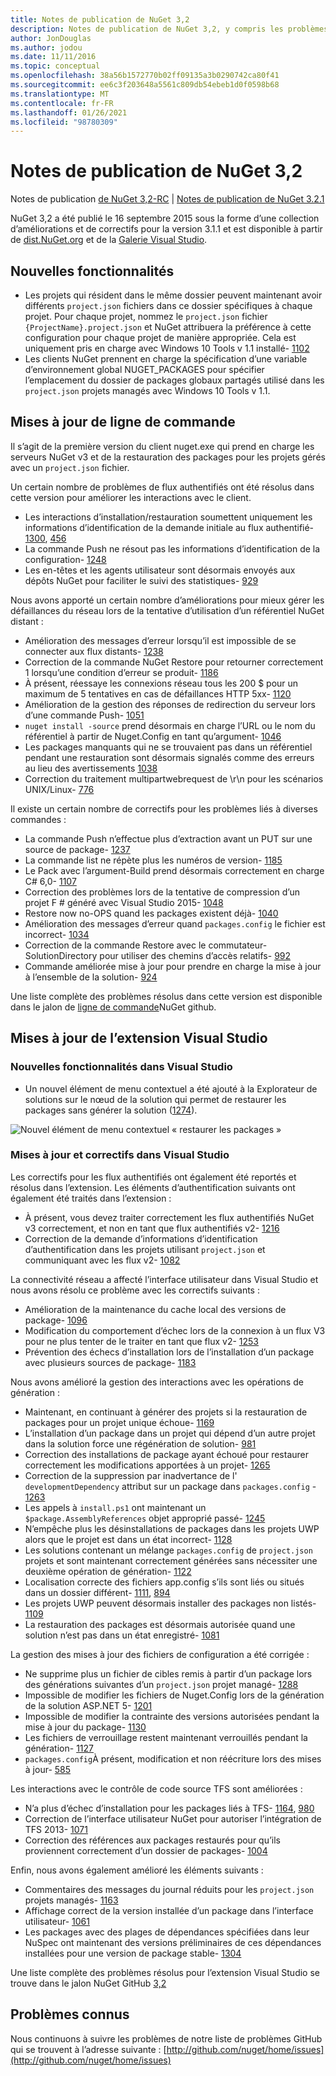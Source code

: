 ```yaml
---
title: Notes de publication de NuGet 3,2
description: Notes de publication de NuGet 3,2, y compris les problèmes connus, les correctifs de bogues, les fonctionnalités ajoutées et DCR.
author: JonDouglas
ms.author: jodou
ms.date: 11/11/2016
ms.topic: conceptual
ms.openlocfilehash: 38a56b1572770b02ff09135a3b0290742ca80f41
ms.sourcegitcommit: ee6c3f203648a5561c809db54ebeb1d0f0598b68
ms.translationtype: MT
ms.contentlocale: fr-FR
ms.lasthandoff: 01/26/2021
ms.locfileid: "98780309"
---
```

# <a name="nuget-32-release-notes"></a>Notes de publication de NuGet 3,2

Notes de publication [de NuGet 3,2-RC](../release-notes/nuget-3.2-RC.md)  |  [Notes de publication de NuGet 3.2.1](../release-notes/nuget-3.2.1.md)

NuGet 3,2 a été publié le 16 septembre 2015 sous la forme d’une collection d’améliorations et de correctifs pour la version 3.1.1 et est disponible à partir de [dist.NuGet.org](http://dist.nuget.org/index.html) et de la [Galerie Visual Studio](https://marketplace.visualstudio.com/items?itemName=NuGetTeam.NuGetPackageManagerforVisualStudio2015).

## <a name="new-features"></a>Nouvelles fonctionnalités

* Les projets qui résident dans le même dossier peuvent maintenant avoir différents `project.json` fichiers dans ce dossier spécifiques à chaque projet.  Pour chaque projet, nommez le `project.json` fichier `{ProjectName}.project.json` et NuGet attribuera la préférence à cette configuration pour chaque projet de manière appropriée.  Cela est uniquement pris en charge avec Windows 10 Tools v 1.1 installé-  [1102](https://github.com/NuGet/Home/issues/1102)
* Les clients NuGet prennent en charge la spécification d’une variable d’environnement global NUGET_PACKAGES pour spécifier l’emplacement du dossier de packages globaux partagés utilisé dans les `project.json` projets managés avec Windows 10 Tools v 1.1.

## <a name="command-line-updates"></a>Mises à jour de ligne de commande

Il s’agit de la première version du client nuget.exe qui prend en charge les serveurs NuGet v3 et de la restauration des packages pour les projets gérés avec un `project.json` fichier.

Un certain nombre de problèmes de flux authentifiés ont été résolus dans cette version pour améliorer les interactions avec le client.

* Les interactions d’installation/restauration soumettent uniquement les informations d’identification de la demande initiale au flux authentifié- [1300](https://github.com/NuGet/Home/issues/1300), [456](https://github.com/NuGet/Home/issues/456)
* La commande Push ne résout pas les informations d’identification de la configuration- [1248](https://github.com/NuGet/Home/issues/1248)
* Les en-têtes et les agents utilisateur sont désormais envoyés aux dépôts NuGet pour faciliter le suivi des statistiques- [929](https://github.com/NuGet/Home/issues/929)

Nous avons apporté un certain nombre d’améliorations pour mieux gérer les défaillances du réseau lors de la tentative d’utilisation d’un référentiel NuGet distant :

* Amélioration des messages d’erreur lorsqu’il est impossible de se connecter aux flux distants- [1238](https://github.com/NuGet/Home/issues/1238)
* Correction de la commande NuGet Restore pour retourner correctement 1 lorsqu’une condition d’erreur se produit- [1186](https://github.com/NuGet/Home/issues/1186)
* À présent, réessaye les connexions réseau tous les 200 $ pour un maximum de 5 tentatives en cas de défaillances HTTP 5xx- [1120](https://github.com/NuGet/Home/issues/1120)
* Amélioration de la gestion des réponses de redirection du serveur lors d’une commande Push- [1051](https://github.com/NuGet/Home/issues/1051)
* `nuget install -source` prend désormais en charge l’URL ou le nom du référentiel à partir de Nuget.Config en tant qu’argument- [1046](https://github.com/NuGet/Home/issues/1046)
* Les packages manquants qui ne se trouvaient pas dans un référentiel pendant une restauration sont désormais signalés comme des erreurs au lieu des avertissements [1038](https://github.com/NuGet/Home/issues/1038)
* Correction du traitement multipartwebrequest de \r\n pour les scénarios UNIX/Linux- [776](https://github.com/NuGet/Home/issues/776)

Il existe un certain nombre de correctifs pour les problèmes liés à diverses commandes :

* La commande Push n’effectue plus d’extraction avant un PUT sur une source de package- [1237](https://github.com/NuGet/Home/issues/1237)
* La commande list ne répète plus les numéros de version- [1185](https://github.com/NuGet/Home/issues/1185)
* Le Pack avec l’argument-Build prend désormais correctement en charge C# 6,0- [1107](https://github.com/NuGet/Home/issues/1107)
* Correction des problèmes lors de la tentative de compression d’un projet F # généré avec Visual Studio 2015- [1048](https://github.com/NuGet/Home/issues/1048)
* Restore now no-OPS quand les packages existent déjà- [1040](https://github.com/NuGet/Home/issues/1040)
* Amélioration des messages d’erreur quand `packages.config` le fichier est incorrect- [1034](https://github.com/NuGet/Home/issues/1034)
* Correction de la commande Restore avec le commutateur-SolutionDirectory pour utiliser des chemins d’accès relatifs- [992](https://github.com/NuGet/Home/issues/992)
* Commande améliorée mise à jour pour prendre en charge la mise à jour à l’ensemble de la solution- [924](https://github.com/NuGet/Home/issues/924)

Une liste complète des problèmes résolus dans cette version est disponible dans le jalon de [ligne de commande](https://github.com/nuget/home/issues?utf8=%E2%9C%93&q=is%3Aissue+milestone%3A3.2.0-commandline+is%3Aclosed+-label%3AClosedAs%3ADuplicate)NuGet github.

## <a name="visual-studio-extension-updates"></a>Mises à jour de l’extension Visual Studio

### <a name="new-features-in-visual-studio"></a>Nouvelles fonctionnalités dans Visual Studio

* Un nouvel élément de menu contextuel a été ajouté à la Explorateur de solutions sur le nœud de la solution qui permet de restaurer les packages sans générer la solution ([1274](https://github.com/NuGet/Home/issues/1274)).

![Nouvel élément de menu contextuel « restaurer les packages »](./media/NuGet-3.2/newContextMenu.png)

### <a name="updates-and-fixes-in-visual-studio"></a>Mises à jour et correctifs dans Visual Studio

Les correctifs pour les flux authentifiés ont également été reportés et résolus dans l’extension.  Les éléments d’authentification suivants ont également été traités dans l’extension :

* À présent, vous devez traiter correctement les flux authentifiés NuGet v3 correctement, et non en tant que flux authentifiés v2- [1216](https://github.com/NuGet/Home/issues/1216)
* Correction de la demande d’informations d’identification d’authentification dans les projets utilisant `project.json` et communiquant avec les flux v2- [1082](https://github.com/NuGet/Home/issues/1082)

La connectivité réseau a affecté l’interface utilisateur dans Visual Studio et nous avons résolu ce problème avec les correctifs suivants :

* Amélioration de la maintenance du cache local des versions de package- [1096](https://github.com/NuGet/Home/issues/1096)
* Modification du comportement d’échec lors de la connexion à un flux V3 pour ne plus tenter de le traiter en tant que flux v2- [1253](https://github.com/NuGet/Home/issues/1253)
* Prévention des échecs d’installation lors de l’installation d’un package avec plusieurs sources de package- [1183](https://github.com/NuGet/Home/issues/1183)

Nous avons amélioré la gestion des interactions avec les opérations de génération :

* Maintenant, en continuant à générer des projets si la restauration de packages pour un projet unique échoue- [1169](https://github.com/NuGet/Home/issues/1169)
* L’installation d’un package dans un projet qui dépend d’un autre projet dans la solution force une régénération de solution- [981](https://github.com/NuGet/Home/issues/981)
* Correction des installations de package ayant échoué pour restaurer correctement les modifications apportées à un projet- [1265](https://github.com/NuGet/Home/issues/1265)
* Correction de la suppression par inadvertance de l' `developmentDependency` attribut sur un package dans `packages.config`  -  [1263](https://github.com/NuGet/Home/issues/1263)
* Les appels à `install.ps1` ont maintenant un `$package.AssemblyReferences` objet approprié passé- [1245](https://github.com/NuGet/Home/issues/1245)
* N’empêche plus les désinstallations de packages dans les projets UWP alors que le projet est dans un état incorrect- [1128](https://github.com/NuGet/Home/issues/1128)
* Les solutions contenant un mélange `packages.config` de `project.json` projets et sont maintenant correctement générées sans nécessiter une deuxième opération de génération- [1122](https://github.com/NuGet/Home/issues/1122)
* Localisation correcte des fichiers app.config s’ils sont liés ou situés dans un dossier différent- [1111](https://github.com/NuGet/Home/issues/1111), [894](https://github.com/NuGet/Home/issues/894)
* Les projets UWP peuvent désormais installer des packages non listés- [1109](https://github.com/NuGet/Home/issues/1109)
* La restauration des packages est désormais autorisée quand une solution n’est pas dans un état enregistré- [1081](https://github.com/NuGet/Home/issues/1081)

La gestion des mises à jour des fichiers de configuration a été corrigée :

* Ne supprime plus un fichier de cibles remis à partir d’un package lors des générations suivantes d’un `project.json` projet managé- [1288](https://github.com/NuGet/Home/issues/1288)
* Impossible de modifier les fichiers de Nuget.Config lors de la génération de la solution ASP.NET 5- [1201](https://github.com/NuGet/Home/issues/1201)
* Impossible de modifier la contrainte des versions autorisées pendant la mise à jour du package- [1130](https://github.com/NuGet/Home/issues/1130)
* Les fichiers de verrouillage restent maintenant verrouillés pendant la génération- [1127](https://github.com/NuGet/Home/issues/1127)
* `packages.config`À présent, modification et non réécriture lors des mises à jour- [585](https://github.com/NuGet/Home/issues/585)

Les interactions avec le contrôle de code source TFS sont améliorées :

* N’a plus d’échec d’installation pour les packages liés à TFS- [1164](https://github.com/NuGet/Home/issues/1164), [980](https://github.com/NuGet/Home/issues/980)
* Correction de l’interface utilisateur NuGet pour autoriser l’intégration de TFS 2013- [1071](https://github.com/NuGet/Home/issues/1071)
* Correction des références aux packages restaurés pour qu’ils proviennent correctement d’un dossier de packages- [1004](https://github.com/NuGet/Home/issues/1004)

Enfin, nous avons également amélioré les éléments suivants :

* Commentaires des messages du journal réduits pour les `project.json` projets managés- [1163](https://github.com/NuGet/Home/issues/1163)
* Affichage correct de la version installée d’un package dans l’interface utilisateur- [1061](https://github.com/NuGet/Home/issues/1061)
* Les packages avec des plages de dépendances spécifiées dans leur NuSpec ont maintenant des versions préliminaires de ces dépendances installées pour une version de package stable- [1304](https://github.com/NuGet/Home/issues/1304)

Une liste complète des problèmes résolus pour l’extension Visual Studio se trouve dans le jalon NuGet GitHub [3,2](https://github.com/nuget/home/issues?q=is%3Aissue+is%3Aclosed+-label%3AClosedAs%3ADuplicate+milestone%3A3.2)

## <a name="known-issues"></a>Problèmes connus

Nous continuons à suivre les problèmes de notre liste de problèmes GitHub qui se trouvent à l’adresse suivante : [http://github.com/nuget/home/issues](http://github.com/nuget/home/issues)